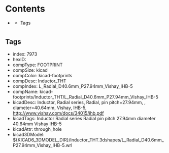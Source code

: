 



Contents
========

* [](#)
	* [Tags](#tags)

# 

## Tags

- index: 7973
- hexID: 
- oompType: FOOTPRINT
- oompSize: kicad
- oompColor: kicad-footprints
- oompDesc: Inductor_THT
- oompIndex: L_Radial_D40.6mm_P27.94mm_Vishay_IHB-5
- oompName: kicad-footprints/Inductor_THT/L_Radial_D40.6mm_P27.94mm_Vishay_IHB-5
- kicadDesc: Inductor, Radial series, Radial, pin pitch=27.94mm, , diameter=40.64mm, Vishay, IHB-5, http://www.vishay.com/docs/34015/ihb.pdf
- kicadTags: Inductor Radial series Radial pin pitch 27.94mm  diameter 40.64mm Vishay IHB-5
- kicadAttr: through_hole
- kicad3DModel: ${KICAD6_3DMODEL_DIR}/Inductor_THT.3dshapes/L_Radial_D40.6mm_P27.94mm_Vishay_IHB-5.wrl
